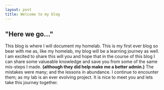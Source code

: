 ```yaml
---
layout: post
title: Welcome to my blog
---
```


## "Here we go..."

  This blog is where I will document my homelab. This is my first ever blog so bear with me as, like my homelab, my blog will be a learning journey as well. I am excited to share this will you and hope that in the course of this blog I can share some valueable knowledge and save you from some of the same mis-steps I made. **(although they did help make me a better admin.)**  The mistakes were many; and the lessons in abundance. I continue to encounter them; as my lab is an ever evolving project. It is nice to meet you and lets take this journey together.   





